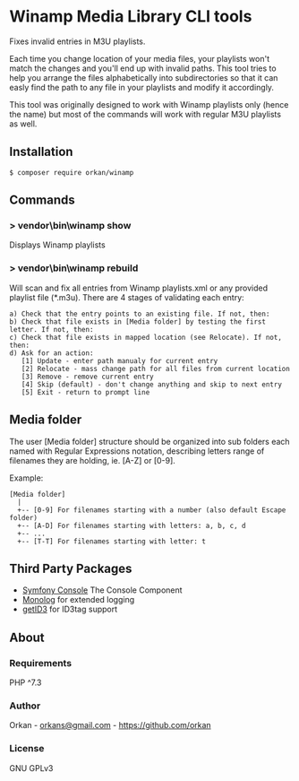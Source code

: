 # Winamp Media Library CLI tools
Fixes invalid entries in M3U playlists. 

Each time you change location of your media files, your playlists won't match the changes and you'll end up with invalid paths. This tool tries to help you arrange the files alphabetically into subdirectories so that it can easly find the path to any file in your playlists and modify it accordingly.

This tool was originally designed to work with Winamp playlists only (hence the name) but most of the commands will work with regular M3U playlists as well.

## Installation
`$ composer require orkan/winamp`

## Commands
### > vendor\bin\winamp show
Displays Winamp playlists

### > vendor\bin\winamp rebuild
Will scan and fix all entries from Winamp playlists.xml or any provided playlist file (*.m3u). There are 4 stages of validating each entry:

```
a) Check that the entry points to an existing file. If not, then:
b) Check that file exists in [Media folder] by testing the first letter. If not, then:
c) Check that file exists in mapped location (see Relocate). If not, then:
d) Ask for an action:
   [1] Update - enter path manualy for current entry
   [2] Relocate - mass change path for all files from current location
   [3] Remove - remove current entry
   [4] Skip (default) - don't change anything and skip to next entry
   [5] Exit - return to prompt line
```
## Media folder
The user [Media folder] structure should be organized into sub folders each named with Regular Expressions notation, describing letters range of filenames they are holding, ie. [A-Z] or [0-9].

Example:

```
[Media folder]
  |
  +-- [0-9] For filenames starting with a number (also default Escape folder)
  +-- [A-D] For filenames starting with letters: a, b, c, d
  +-- ...
  +-- [T-T] For filenames starting with letter: t
```

## Third Party Packages
* [Symfony Console](https://symfony.com/doc/current/components/console.html) The Console Component
* [Monolog](https://github.com/Seldaek/monolog) for extended logging
* [getID3](https://www.getid3.org/) for ID3tag support

## About
### Requirements
PHP  ^7.3

### Author
Orkan - orkans@gmail.com - https://github.com/orkan

### License
GNU GPLv3